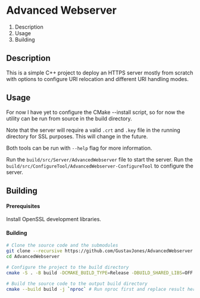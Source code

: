 # Advanced Webserver

1. Description
2. Usage
3. Building

## Description

This is a simple C++ project to deploy an HTTPS server mostly from scratch
with options to configure URI relocation and different URI handling modes.

## Usage

For now I have yet to configure the CMake --install script,
so for now the utility can be run from source in the build directory.

Note that the server will require a valid `.crt` and `.key` file
in the running directory for SSL purposes. This will change in the future.

Both tools can be run with `--help` flag for more information.

Run the `build/src/Server/AdvancedWebserver` file to start the server.
Run the `build/src/ConfigureTool/AdvancedWebserver-ConfigureTool` to configure the server.

## Building

#### Prerequisites

Install OpenSSL development libraries.

#### Building

```bash
# Clone the source code and the submodules
git clone --recursive https://github.com/GustavJones/AdvancedWebserver.git
cd AdvancedWebserver

# Configure the project to the build directory
cmake -S . -B build -DCMAKE_BUILD_TYPE=Release -DBUILD_SHARED_LIBS=OFF

# Build the source code to the output build directory
cmake --build build -j `nproc` # Run nproc first and replace result here
```
